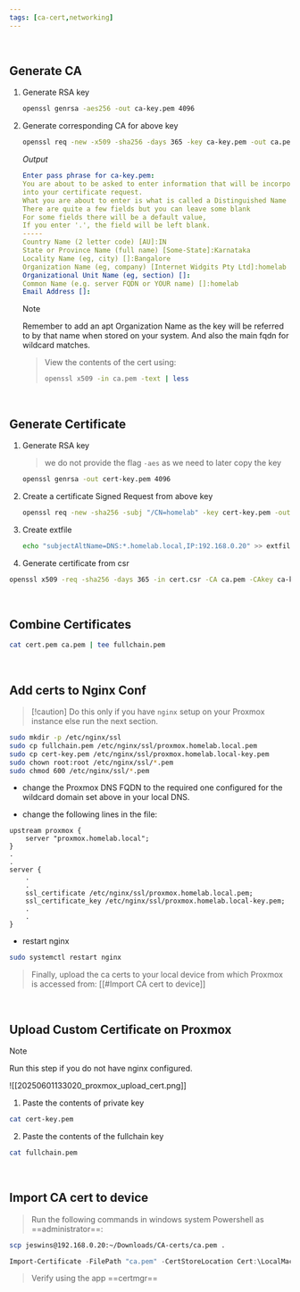 ```yaml
---
tags: [ca-cert,networking]
---
```


</br>

## Generate CA

1. Generate RSA key
	```bash ln:False
	openssl genrsa -aes256 -out ca-key.pem 4096
	```

2. Generate corresponding CA for above key
	```bash ln:False
	openssl req -new -x509 -sha256 -days 365 -key ca-key.pem -out ca.pem
	```
	*Output*
	```yml ln:False
	Enter pass phrase for ca-key.pem:
	You are about to be asked to enter information that will be incorporated
	into your certificate request.
	What you are about to enter is what is called a Distinguished Name or a DN.
	There are quite a few fields but you can leave some blank
	For some fields there will be a default value,
	If you enter '.', the field will be left blank.
	-----
	Country Name (2 letter code) [AU]:IN
	State or Province Name (full name) [Some-State]:Karnataka
	Locality Name (eg, city) []:Bangalore
	Organization Name (eg, company) [Internet Widgits Pty Ltd]:homelab
	Organizational Unit Name (eg, section) []:
	Common Name (e.g. server FQDN or YOUR name) []:homelab
	Email Address []:
	```

	> [!note] 
	> Remember to add an apt Organization Name as the key will be referred to by that name when stored on your system.
	> And also the main fqdn for wildcard matches.

	> View the contents of the cert using:
	> ```bash ln:False
	> openssl x509 -in ca.pem -text | less
	> ```

</br>

## Generate Certificate

1. Generate RSA key

	> we do not provide the flag `-aes` as we need to later copy the key

	```bash ln:False
	openssl genrsa -out cert-key.pem 4096
	```

2. Create a certificate Signed Request from above key

	```bash ln:False
	openssl req -new -sha256 -subj "/CN=homelab" -key cert-key.pem -out cert.csr
	```

3. Create extfile

	```bash ln:False
	echo "subjectAltName=DNS:*.homelab.local,IP:192.168.0.20" >> extfile.cnf
	```

4. Generate certificate from csr

```bash ln:False
openssl x509 -req -sha256 -days 365 -in cert.csr -CA ca.pem -CAkey ca-key.pem -out cert.pem -extfile extfile.cnf -CAcreateserial
```

</br>

## Combine Certificates

```bash ln:False
cat cert.pem ca.pem | tee fullchain.pem
```

</br>

## Add certs to Nginx Conf

> [!caution] Do this only if you have `nginx` setup on your Proxmox instance else run the next section.

```bash ln:False
sudo mkdir -p /etc/nginx/ssl
sudo cp fullchain.pem /etc/nginx/ssl/proxmox.homelab.local.pem
sudo cp cert-key.pem /etc/nginx/ssl/proxmox.homelab.local-key.pem
sudo chown root:root /etc/nginx/ssl/*.pem
sudo chmod 600 /etc/nginx/ssl/*.pem
```

- change the Proxmox DNS FQDN to the required one configured for the wildcard domain set above in your local DNS.

- change the following lines in the file:
```text title:/etc/nginx/sites-available/proxmox.conf
upstream proxmox {
    server "proxmox.homelab.local";
}
.
.
server {
	.
	.
	ssl_certificate /etc/nginx/ssl/proxmox.homelab.local.pem;
    ssl_certificate_key /etc/nginx/ssl/proxmox.homelab.local-key.pem;
    .
    .
}
```

- restart nginx
```bash ln:False
sudo systemctl restart nginx
```

> Finally, upload the ca certs to your local device from which Proxmox is accessed from: [[#Import CA cert to device]]

</br>

## Upload Custom Certificate on Proxmox

> [!note] 
> Run this step if you do not have nginx configured.

![[20250601133020_proxmox_upload_cert.png]]

1. Paste the contents of private key
```bash ln:False
cat cert-key.pem
```

2. Paste the contents of the fullchain key
```bash ln:False
cat fullchain.pem
```

</br>

## Import CA cert to device

> Run the following commands in windows system Powershell as ==administrator==:

```bash ln:False
scp jeswins@192.168.0.20:~/Downloads/CA-certs/ca.pem .
```


```powershell ln:False
Import-Certificate -FilePath "ca.pem" -CertStoreLocation Cert:\LocalMachine\Root
```

> Verify using the app ==certmgr==